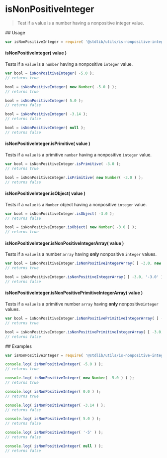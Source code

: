 # isNonPositiveInteger

> Test if a value is a number having a nonpositive integer value.

<section class="usage">
## Usage

``` javascript
var isNonPositiveInteger = require( '@stdlib/utils/is-nonpositive-integer' );
```

#### isNonPositiveInteger( value )

Tests if a `value` is a `number` having a nonpositive `integer` value.

``` javascript
var bool = isNonPositiveInteger( -5.0 );
// returns true

bool = isNonPositiveInteger( new Number( -5.0 ) );
// returns true

bool = isNonPositiveInteger( 5.0 );
// returns false

bool = isNonPositiveInteger( -3.14 );
// returns false

bool = isNonPositiveInteger( null );
// returns false
```

#### isNonPositiveInteger.isPrimitive( value )

Tests if a `value` is a primitive `number` having a nonpositive `integer` value.

``` javascript
var bool = isNonPositiveInteger.isPrimitive( -3.0 );
// returns true

bool = isNonPositiveInteger.isPrimitive( new Number( -3.0 ) );
// returns false
```

#### isNonPositiveInteger.isObject( value )

Tests if a `value` is a `Number` object having a nonpositive `integer` value.

``` javascript
var bool = isNonPositiveInteger.isObject( -3.0 );
// returns false

bool = isNonPositiveInteger.isObject( new Number( -3.0 ) );
// returns true
```

#### isNonPositiveInteger.isNonPositiveIntegerArray( value )

Tests if a `value` is a number `array` having __only__ nonpositive `integer` values.

``` javascript
var bool = isNonPositiveInteger.isNonPositiveIntegerArray( [ -3.0, new Number(-3.0) ] );
// returns true

bool = isNonPositiveInteger.isNonPositiveIntegerArray( [ -3.0, '-3.0' ] );
// returns false
```

#### isNonPositiveInteger.isNonPositivePrimitiveIntegerArray( value )

Tests if a `value` is a primitive number `array` having __only__  nonpositive`integer` values.

``` javascript
var bool = isNonPositiveInteger.isNonPositivePrimitiveIntegerArray( [ -1.0, -0.0, -10.0 ] );
// returns true

bool = isNonPositiveInteger.isNonPositivePrimitiveIntegerArray( [ -3.0, new Number(-1.0) ] );
// returns false
```
</section>

<!-- /.usage -->


<section class="examples">
## Examples

``` javascript
var isNonPositiveInteger = require( '@stdlib/utils/is-nonpositive-integer' );

console.log( isNonPositiveInteger( -5.0 ) );
// returns true

console.log( isNonPositiveInteger( new Number( -5.0 ) ) );
// returns true

console.log( isNonPositiveInteger( 0.0 ) );
// returns true

console.log( isNonPositiveInteger( -3.14 ) );
// returns false

console.log( isNonPositiveInteger( 5.0 ) );
// returns false

console.log( isNonPositiveInteger( '-5' ) );
// returns false

console.log( isNonPositiveInteger( null ) );
// returns false
```
</section>

<!-- /.examples -->

<section class="links">
</section>

<!-- /.links -->
